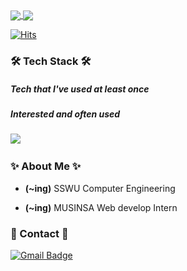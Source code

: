 <a href="https://github.com/anuraghazra/github-readme-stats">
  <img align="center" src="https://github-readme-stats.vercel.app/api?username=ynawhocodes" />
</a>
<a href="https://github.com/anuraghazra/github-readme-stats">
  <img align="center" src="https://github-readme-stats.vercel.app/api/top-langs/?username=ynawhocodes" />
</a>


[![Hits](https://hits.seeyoufarm.com/api/count/incr/badge.svg?url=https%3A%2F%2Fgithub.com%2Fynawhocodes%2Fhit-counter&count_bg=%23C1C1C1&title_bg=%23555555&icon=&icon_color=%23EEEEEE&title=hits&edge_flat=true)](https://hits.seeyoufarm.com)


### 🛠 Tech Stack 🛠 
##### Tech that I've used at least once


##### Interested and often used
<img src="https://img.shields.io/badge/Python-3766AB?style=flat-square&logo=Python&logoColor=white"/></a>&nbsp; 


### ✨ About Me ✨

- **(~ing)** SSWU Computer Engineering

- **(~ing)** MUSINSA Web develop Intern

### 📩 Contact 📩
 [![Gmail Badge](https://img.shields.io/badge/Gmail-d14836?style=flat-square&logo=Gmail&logoColor=white&link=mailto:yanwhocodes@gmail.com)](mailto:ynawhocodes@gmail.com)
 
 
